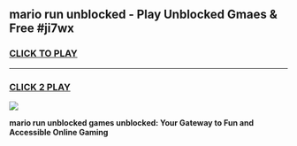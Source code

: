 
## mario run unblocked - Play Unblocked Gmaes & Free #ji7wx
<h3>
<a href="https://news.freeplayer.one?title=mario_run_unblocked&ref=24F">CLICK TO PLAY</a></h3>
<hr>

<h3>
<a href="https://news.freeplayer.one?title=mario_run_unblocked&ref=24F">CLICK 2 PLAY</a>
  
</h3>

<a href="https://news.freeplayer.one?title=mario_run_unblocked&ref=24F/"><img src="https://clearcache.store/games.png"></a>


**mario run unblocked games unblocked: Your Gateway to Fun and Accessible Online Gaming**
